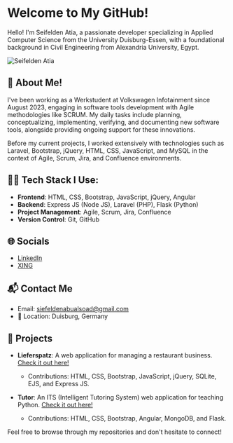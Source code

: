 # Welcome to My GitHub!

Hello! I'm Seifelden Atia, a passionate developer specializing in Applied Computer Science from the University Duisburg-Essen, with a foundational background in Civil Engineering from Alexandria University, Egypt.

![Seifelden Atia](https://github.com/user-attachments/assets/010ca5aa-4640-4146-9f82-9a631169daba)

## 🚀 About Me!

I've been working as a Werkstudent at Volkswagen Infotainment since August 2023, engaging in software tools development with Agile methodologies like SCRUM. My daily tasks include planning, conceptualizing, implementing, verifying, and documenting new software tools, alongside providing ongoing support for these innovations.

Before my current projects, I worked extensively with technologies such as Laravel, Bootstrap, jQuery, HTML, CSS, JavaScript, and MySQL in the context of Agile, Scrum, Jira, and Confluence environments.

## 👨‍💻 Tech Stack I Use:

- **Frontend**: HTML, CSS, Bootstrap, JavaScript, jQuery, Angular
- **Backend**: Express JS (Node JS), Laravel (PHP), Flask (Python)
- **Project Management**: Agile, Scrum, Jira, Confluence
- **Version Control**: Git, GitHub

## 🌐 Socials

- [LinkedIn](https://linkedin.com/in/seifelden-atia)
- [XING](https://xing.com/profile/Seifelden_Atia)

## 📬 Contact Me

- Email: [siefeldenabualsoad@gmail.com](mailto:siefeldenabualsoad@gmail.com)
- 📍 Location: Duisburg, Germany

## 🔧 Projects

- **Lieferspatz**: A web application for managing a restaurant business. [Check it out here!](https://github.com/mohamed-senhaby/Lieferspatz)
  - Contributions: HTML, CSS, Bootstrap, JavaScript, jQuery, SQLite, EJS, and Express JS.

- **Tutor**: An ITS (Intelligent Tutoring System) web application for teaching Python. [Check it out here!](https://github.com/AldarKoze/ITS)
  - Contributions: HTML, CSS, Bootstrap, Angular, MongoDB, and Flask.

Feel free to browse through my repositories and don't hesitate to connect!
